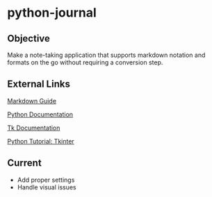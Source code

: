 # python-journal

## Objective

Make a note-taking application that supports markdown
notation and formats on the go without requiring a 
conversion step. 


## External Links

[Markdown Guide](https://www.markdownguide.org/basic-syntax/)

[Python Documentation](https://docs.python.org/3/library/index.html)

[Tk Documentation](https://www.tcl.tk/man/tcl8.6/TkCmd/contents.html)

[Python Tutorial: Tkinter](https://www.pythontutorial.net/tkinter/)

## Current 

- Add proper settings
- Handle visual issues
